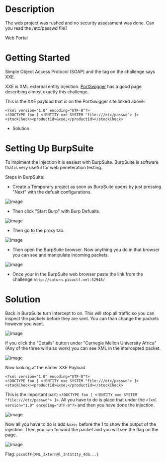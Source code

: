# Description

The web project was rushed and no security assessment was done. Can you read the /etc/passwd file?

Web Portal

# Getting Started

Simple Object Access Protocol (SOAP) and the tag on the challenge says XXE.

XXE is XML external entity injection. [PortSwigger](https://portswigger.net/web-security/xxe) has a good page describing almost exactly this challenge.

This is the XXE payload that is on the PortSwigger site linked above:

```
<?xml version="1.0" encoding="UTF-8"?>
<!DOCTYPE foo [ <!ENTITY xxe SYSTEM "file:///etc/passwd"> ]>
<stockCheck><productId>&xxe;</productId></stockCheck>
```

* Solution

# Setting Up BurpSuite

To implment the injection it is easiest with BurpSuite. BurpSuite is software that is very useful for web peneteration testing.

Steps in BurpSuite:

* Create a Temporary project as soon as BurpSuite opens by just pressing "Next" with the defualt configurations.

![image](https://user-images.githubusercontent.com/91398631/232889427-3a7e912a-4f38-4273-8bf0-507f8758507b.png)

* Then click "Start Burp" with Burp Defualts.

![image](https://user-images.githubusercontent.com/91398631/232889471-ea12a95d-3faf-4613-889a-ac54b5f96c3a.png)

* Then go to the proxy tab.

![image](https://user-images.githubusercontent.com/91398631/232889613-e2e0dd3f-8da5-453c-8b58-87e58930e75c.png)

* Then open the BurpSuite browser. Now anything you do in that browser you can see and manipulate incoming packets.

![image](https://user-images.githubusercontent.com/91398631/232889733-f9593a72-1521-4e55-8f53-85a2ef77b65b.png)

* Once your in the BurpSuite web browser paste the link from the challenge ```http://saturn.picoctf.net:52948/``` 

# Solution

Back in BurpSuite turn Intercept to on. This will stop all traffic so you can inspect the packets before they are sent. You can than change the packets however you want.

![image](https://user-images.githubusercontent.com/91398631/232891071-e480c306-20fe-49fe-adaf-bf746afe8b60.png)

If you click the "Details" button under "Carnegie Mellon University Africa" (Any of the three will also work) you can see XML in the intercepted packet.

![image](https://user-images.githubusercontent.com/91398631/232891406-a476216f-a371-44c5-8781-6129390694e7.png)

Now looking at the earlier XXE Payload

```
<?xml version="1.0" encoding="UTF-8"?>
<!DOCTYPE foo [ <!ENTITY xxe SYSTEM "file:///etc/passwd"> ]>
<stockCheck><productId>&xxe;</productId></stockCheck>
```

This is the important part: ```<!DOCTYPE foo [ <!ENTITY xxe SYSTEM "file:///etc/passwd"> ]>```. All you have to do is place that under the ```<?xml version="1.0" encoding="UTF-8"?>``` and then you have done the injection. 

![image](https://user-images.githubusercontent.com/91398631/232892937-ee203b72-93b0-433f-ab9b-b668f8eef44d.png)

Now all you have to do is add ```&xxe;``` before the 1 to show the output of the injection. Then you can forward the packet and you will see the flag on the page.

![image](https://user-images.githubusercontent.com/91398631/232893005-5f96218f-9190-4973-818a-e2626f0a7e55.png)

Flag: ```picoCTF{XML_3xtern@l_3nt1t1ty_4db...}```
